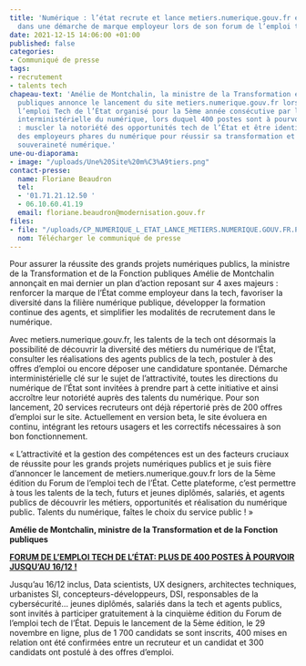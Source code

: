 ```yaml
---
title: 'Numérique : l’état recrute et lance metiers.numerique.gouv.fr et s’engage
  dans une démarche de marque employeur lors de son forum de l’emploi tech'
date: 2021-12-15 14:06:00 +01:00
published: false
categories:
- Communiqué de presse
tags:
- recrutement
- talents tech
chapeau-text: 'Amélie de Montchalin, la ministre de la Transformation et de la Fonction
  publiques annonce le lancement du site metiers.numerique.gouv.fr lors du Forum de
  l’emploi Tech de l’État organisé pour la 5ème année consécutive par la direction
  interministérielle du numérique, lors duquel 400 postes sont à pourvoir. L’objectif
  : muscler la notoriété des opportunités tech de l’État et être identifié comme un
  des employeurs phares du numérique pour réussir sa transformation et garantir sa
  souveraineté numérique.'
une-ou-diaporama:
- image: "/uploads/Une%20Site%20m%C3%A9tiers.png"
contact-presse:
  name: Floriane Beaudron
  tel:
  - '01.71.21.12.50 '
  - 06.10.60.41.19
  email: floriane.beaudron@modernisation.gouv.fr
files:
- file: "/uploads/CP_NUMERIQUE_L_ETAT_LANCE_METIERS.NUMERIQUE.GOUV.FR.PDF"
  nom: Télécharger le communiqué de presse
---
```


Pour assurer la réussite des grands projets numériques publics, la ministre de la Transformation et de la Fonction publiques Amélie de Montchalin annonçait en mai dernier un plan d’action reposant sur 4 axes majeurs : renforcer la marque de l’État comme employeur dans la tech, favoriser la diversité dans la filière numérique publique, développer la formation continue des agents, et simplifier les modalités de recrutement dans le numérique.

Avec metiers.numerique.gouv.fr, les talents de la tech ont désormais la possibilité de découvrir la diversité des métiers du numérique de l’État, consulter les réalisations des agents publics de la tech, postuler à des offres d’emploi ou encore déposer une candidature spontanée. Démarche interministérielle clé sur le sujet de l’attractivité, toutes les directions du numérique de l’État sont invitées à prendre part à cette initiative et ainsi accroître leur notoriété auprès des talents du numérique. Pour son lancement, 20 services recruteurs ont déjà répertorié près de 200 offres d’emploi sur le site. Actuellement en version beta, le site évoluera en continu, intégrant les retours usagers et les correctifs nécessaires à son bon fonctionnement.

« L’attractivité et la gestion des compétences est un des facteurs cruciaux de réussite pour les grands projets numériques publics et je suis fière d’annoncer le lancement de metiers.numerique.gouv.fr lors de la 5ème édition du Forum de l’emploi tech de l’État. Cette plateforme, c’est permettre à tous les talents de la tech, futurs et jeunes diplômés, salariés, et agents publics de découvrir les métiers, opportunités et réalisation du numérique public. Talents du numérique, faîtes le choix du service public ! » 

**Amélie de Montchalin, ministre de la Transformation et de la Fonction publiques**

[**FORUM DE L’EMPLOI TECH DE L’ÉTAT: PLUS DE 400 POSTES À POURVOIR JUSQU’AU 16/12 !**](https://www.numerique.gouv.fr/agenda/forum-emploi-tech-etat-2021/)

Jusqu’au 16/12 inclus, Data scientists, UX designers, architectes techniques, urbanistes SI, concepteurs-développeurs, DSI, responsables de la cybersécurité… jeunes diplômés, salariés dans la tech et agents publics, sont invités à participer gratuitement à la cinquième édition du Forum de l’emploi tech de l’État. Depuis le lancement de la 5ème édition, le 29 novembre en ligne, plus de 1 700 candidats se sont inscrits, 400 mises en relation ont été confirmées entre un recruteur et un candidat et 300 candidats ont postulé à des offres d’emploi. 